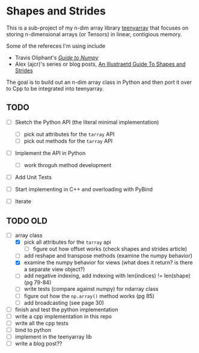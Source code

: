 # Shapes and Strides

This is a sub-project of my n-dim array library [teenyarray](https://github.com/beverm2391/teenyarray) that focuses on storing n-dimensional arrays (or Tensors) in linear, contigious memory.

Some of the refereces I'm using include
- Travis Oliphant's *[Guide to Numpy](https://web.mit.edu/dvp/Public/numpybook.pdf)*
- Alex (ajcr)'s series or blog posts, [An Illustraetd Guide To Shapes and Strides](https://ajcr.net/stride-guide-part-1/)

The goal is to build out an n-dim array class in Python and then port it over to Cpp to be integrated into teenyarray.

## TODO
- [ ] Sketch the Python API (the literal minimal implementation)
  - [ ] pick out attributes for the `tarray` API
  - [ ] pick out methods for the `tarray` API
- [ ] Implement the API in Python
  - [ ] work throguh method development
- [ ] Add Unit Tests
- [ ] Start implementing in C++ and overloading with PyBind
- [ ] Iterate


## TODO OLD
- [ ] array class
  - [X] pick all attributes for the `tarray` api
    - [ ] figure out how offset works (check shapes and strides article)
  - [ ] add reshape and transpose methods (examine the numpy behavior)
  - [X] examine the numpy behavior for views (what does it return? is there a separate view object?)
  - [ ] add negative indexing, add indexing with len(indices) != len(shape) (pg 79-84)
  - [ ] write tests (compare against numpy) for ndarray class
  - [ ] figure out how the `np.array()` method works (pg 85)
  - [ ] add broadcasting (see page 30)
- [ ] finish and test the python implementation
- [ ] write a cpp implementation in this repo
- [ ] write all the cpp tests
- [ ] bind to python
- [ ] implement in the teenyarray lib
- [ ] write a blog post??